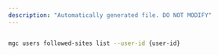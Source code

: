 ```yaml
---
description: "Automatically generated file. DO NOT MODIFY"
---
```


```bash

mgc users followed-sites list --user-id {user-id}

```